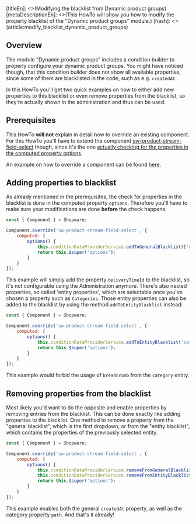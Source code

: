 [titleEn]: <>(Modifying the blacklist from Dynamic product groups)
[metaDescriptionEn]: <>(This HowTo will show you how to modify the property blacklist of the "Dynamic product groups" module.)
[hash]: <>(article:modify_blacklist_dynamic_product_groups)

## Overview

The module "Dynamic product groups" includes a condition builder to properly configure your dynamic product groups.
You might have noticed though, that this condition builder does not show all available properties,
since some of them are blacklisted in the code, such as e.g. `createdAt`.

In this HowTo you'll get two quick examples on how to either add new properties to this blacklist or even remove
properties from the blacklist, so they're actually shown in the administration and thus can be used.

## Prerequisites

This HowTo **will not** explain in detail how to override an existing component.
For this HowTo you'll have to extend the component [sw-product-stream-field-select](https://github.com/shopware/platform/blob/master/src/Administration/Resources/app/administration/src/module/sw-product-stream/component/sw-product-stream-field-select/index.js)
though, since it's the one [actually checking for the properties in the computed property options](https://github.com/shopware/platform/blob/master/src/Administration/Resources/app/administration/src/module/sw-product-stream/component/sw-product-stream-field-select/index.js#L41).

An example on how to override a component can be found [here](./190-add-admin-new-column.md).

## Adding properties to blacklist

As already mentioned in the prerequisites, the check for properties in the blacklist is done in the computed property `options`.
Therefore you'll have to make sure your modifications are done **before** the check happens.

```js
const { Component } = Shopware;

Component.override('sw-product-stream-field-select', {
    computed: {
        options() {
            this.conditionDataProviderService.addToGeneralBlacklist(['deliveryTimeId']);
            return this.$super('options');
        }
    }
});
```

This example will simply add the property `deliveryTimeId` to the blacklist, so it's not configurable using the Administration anymore.
There's also nested properties, so called 'entity properties', which are selectable once you've chosen a property such as `Categories`.
Those entity properties can also be added to the blacklist by using the method `addToEntityBlacklist` instead:

```js
const { Component } = Shopware;

Component.override('sw-product-stream-field-select', {
    computed: {
        options() {
            this.conditionDataProviderService.addToEntityBlacklist('category', ['breadcrumb']);
            return this.$super('options');
        }
    }
});
```

This example would forbid the usage of `breadcrumb` from the `category` entity.

## Removing properties from the blacklist

Most likely you'd want to do the opposite and enable properties by removing entries from the blacklist.
This can be done exactly like adding properties to the blacklist.
One method to remove a property from the "general blacklist", which is the first dropdown, or from the "entity blacklist",
which contains the properties of the previously selected entity.

```js
const { Component } = Shopware;

Component.override('sw-product-stream-field-select', {
    computed: {
        options() {
            this.conditionDataProviderService.removeFromGeneralBlacklist(['createdAt']);
            this.conditionDataProviderService.removeFromEntityBlacklist('category', ['path']);
            return this.$super('options');
        }
    }
});
```

This example enables both the general `createdAt` property, as well as the category property `path`.
And that's it already!
